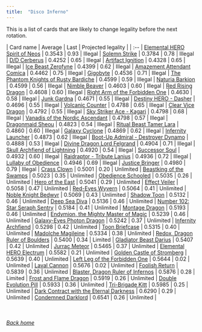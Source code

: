```yaml
---
title:  "Disco Inferno"
---
```


This is a list of cards that are likely to change legality before the next rotation.

| Card name | Average | Last | Projected legality |
| :-- |
[Elemental HERO Spirit of Neos](https://db.ygoprodeck.com/card/?search=Elemental%20HERO%20Spirit%20of%20Neos) | 0.3543 | 0.93 | Illegal |
[Solemn Strike](https://db.ygoprodeck.com/card/?search=Solemn%20Strike) | 0.3784 | 0.78 | Illegal |
[D/D Cerberus](https://db.ygoprodeck.com/card/?search=D/D%20Cerberus) | 0.4252 | 0.65 | Illegal |
[Artifact Ignition](https://db.ygoprodeck.com/card/?search=Artifact%20Ignition) | 0.4328 | 0.65 | Illegal |
[Ice Beast Zerofyne](https://db.ygoprodeck.com/card/?search=Ice%20Beast%20Zerofyne) | 0.4399 | 0.62 | Illegal |
[Amazement Attendant Comica](https://db.ygoprodeck.com/card/?search=Amazement%20Attendant%20Comica) | 0.4462 | 0.75 | Illegal |
[Gigobyte](https://db.ygoprodeck.com/card/?search=Gigobyte) | 0.4536 | 0.71 | Illegal |
[The Phantom Knights of Rusty Bardiche](https://db.ygoprodeck.com/card/?search=The%20Phantom%20Knights%20of%20Rusty%20Bardiche) | 0.4599 | 0.59 | Illegal |
[Naturia Barkion](https://db.ygoprodeck.com/card/?search=Naturia%20Barkion) | 0.4599 | 0.56 | Illegal |
[Nimble Beaver](https://db.ygoprodeck.com/card/?search=Nimble%20Beaver) | 0.4603 | 0.60 | Illegal |
[Red Rising Dragon](https://db.ygoprodeck.com/card/?search=Red%20Rising%20Dragon) | 0.4608 | 0.60 | Illegal |
[Right Arm of the Forbidden One](https://db.ygoprodeck.com/card/?search=Right%20Arm%20of%20the%20Forbidden%20One) | 0.4630 | 0.58 | Illegal |
[Junk Gardna](https://db.ygoprodeck.com/card/?search=Junk%20Gardna) | 0.4671 | 0.55 | Illegal |
[Destiny HERO - Dasher](https://db.ygoprodeck.com/card/?search=Destiny%20HERO%20-%20Dasher) | 0.4696 | 0.55 | Illegal |
[Volcanic Counter](https://db.ygoprodeck.com/card/?search=Volcanic%20Counter) | 0.4788 | 0.65 | Illegal |
[Clear Vice Dragon](https://db.ygoprodeck.com/card/?search=Clear%20Vice%20Dragon) | 0.4792 | 0.55 | Illegal |
[Sky Striker Ace - Kagari](https://db.ygoprodeck.com/card/?search=Sky%20Striker%20Ace%20-%20Kagari) | 0.4798 | 0.68 | Illegal |
[Vanadis of the Nordic Ascendant](https://db.ygoprodeck.com/card/?search=Vanadis%20of%20the%20Nordic%20Ascendant) | 0.4798 | 0.57 | Illegal |
[Dragonmaid Sheou](https://db.ygoprodeck.com/card/?search=Dragonmaid%20Sheou) | 0.4823 | 0.54 | Illegal |
[Ritual Beast Tamer Lara](https://db.ygoprodeck.com/card/?search=Ritual%20Beast%20Tamer%20Lara) | 0.4860 | 0.60 | Illegal |
[Galaxy Cyclone](https://db.ygoprodeck.com/card/?search=Galaxy%20Cyclone) | 0.4869 | 0.62 | Illegal |
[Infernity Launcher](https://db.ygoprodeck.com/card/?search=Infernity%20Launcher) | 0.4873 | 0.62 | Illegal |
[Boot-Up Admiral - Destroyer Dynamo](https://db.ygoprodeck.com/card/?search=Boot-Up%20Admiral%20-%20Destroyer%20Dynamo) | 0.4888 | 0.53 | Illegal |
[Divine Dragon Lord Felgrand](https://db.ygoprodeck.com/card/?search=Divine%20Dragon%20Lord%20Felgrand) | 0.4904 | 0.71 | Illegal |
[Skull Archfiend of Lightning](https://db.ygoprodeck.com/card/?search=Skull%20Archfiend%20of%20Lightning) | 0.4920 | 0.54 | Illegal |
[Successor Soul](https://db.ygoprodeck.com/card/?search=Successor%20Soul) | 0.4932 | 0.60 | Illegal |
[Raidraptor - Tribute Lanius](https://db.ygoprodeck.com/card/?search=Raidraptor%20-%20Tribute%20Lanius) | 0.4936 | 0.72 | Illegal |
[Lullaby of Obedience](https://db.ygoprodeck.com/card/?search=Lullaby%20of%20Obedience) | 0.4946 | 0.69 | Illegal |
[Justice Bringer](https://db.ygoprodeck.com/card/?search=Justice%20Bringer) | 0.4980 | 0.79 | Illegal |
[Crass Clown](https://db.ygoprodeck.com/card/?search=Crass%20Clown) | 0.5001 | 0.20 | Unlimited |
[Beastking of the Swamps](https://db.ygoprodeck.com/card/?search=Beastking%20of%20the%20Swamps) | 0.5023 | 0.35 | Unlimited |
[Obedience Schooled](https://db.ygoprodeck.com/card/?search=Obedience%20Schooled) | 0.5035 | 0.26 | Unlimited |
[Hero of the East](https://db.ygoprodeck.com/card/?search=Hero%20of%20the%20East) | 0.5041 | 0.29 | Unlimited |
[Effect Veiler](https://db.ygoprodeck.com/card/?search=Effect%20Veiler) | 0.5058 | 0.47 | Unlimited |
[Red-Eyes Wyvern](https://db.ygoprodeck.com/card/?search=Red-Eyes%20Wyvern) | 0.5064 | 0.41 | Unlimited |
[Noble Knight Bedwyr](https://db.ygoprodeck.com/card/?search=Noble%20Knight%20Bedwyr) | 0.5069 | 0.43 | Unlimited |
[Shadow Toon](https://db.ygoprodeck.com/card/?search=Shadow%20Toon) | 0.5132 | 0.46 | Unlimited |
[Deep Sea Diva](https://db.ygoprodeck.com/card/?search=Deep%20Sea%20Diva) | 0.5136 | 0.46 | Unlimited |
[Number 102: Star Seraph Sentry](https://db.ygoprodeck.com/card/?search=Number%20102:%20Star%20Seraph%20Sentry) | 0.5184 | 0.41 | Unlimited |
[Montage Dragon](https://db.ygoprodeck.com/card/?search=Montage%20Dragon) | 0.5193 | 0.46 | Unlimited |
[Endymion, the Mighty Master of Magic](https://db.ygoprodeck.com/card/?search=Endymion,%20the%20Mighty%20Master%20of%20Magic) | 0.5239 | 0.46 | Unlimited |
[Galaxy-Eyes Photon Dragon](https://db.ygoprodeck.com/card/?search=Galaxy-Eyes%20Photon%20Dragon) | 0.5242 | 0.37 | Unlimited |
[Infernity Archfiend](https://db.ygoprodeck.com/card/?search=Infernity%20Archfiend) | 0.5298 | 0.42 | Unlimited |
[Toon Briefcase](https://db.ygoprodeck.com/card/?search=Toon%20Briefcase) | 0.5315 | 0.40 | Unlimited |
[Madolche Magileine](https://db.ygoprodeck.com/card/?search=Madolche%20Magileine) | 0.5334 | 0.38 | Unlimited |
[Redox, Dragon Ruler of Boulders](https://db.ygoprodeck.com/card/?search=Redox,%20Dragon%20Ruler%20of%20Boulders) | 0.5400 | 0.34 | Limited |
[Gladiator Beast Darius](https://db.ygoprodeck.com/card/?search=Gladiator%20Beast%20Darius) | 0.5407 | 0.42 | Unlimited |
[Jurrac Meteor](https://db.ygoprodeck.com/card/?search=Jurrac%20Meteor) | 0.5465 | 0.37 | Unlimited |
[Elemental HERO Electrum](https://db.ygoprodeck.com/card/?search=Elemental%20HERO%20Electrum) | 0.5582 | 0.21 | Unlimited |
[Golden Castle of Stromberg](https://db.ygoprodeck.com/card/?search=Golden%20Castle%20of%20Stromberg) | 0.5639 | 0.40 | Unlimited |
[Left Leg of the Forbidden One](https://db.ygoprodeck.com/card/?search=Left%20Leg%20of%20the%20Forbidden%20One) | 0.5644 | 0.02 | Unlimited |
[Laval Cannon](https://db.ygoprodeck.com/card/?search=Laval%20Cannon) | 0.5676 | 0.02 | Unlimited |
[Foolish Return](https://db.ygoprodeck.com/card/?search=Foolish%20Return) | 0.5839 | 0.36 | Unlimited |
[Blaster, Dragon Ruler of Infernos](https://db.ygoprodeck.com/card/?search=Blaster,%20Dragon%20Ruler%20of%20Infernos) | 0.5876 | 0.28 | Limited |
[Frost and Flame Dragon](https://db.ygoprodeck.com/card/?search=Frost%20and%20Flame%20Dragon) | 0.5919 | 0.26 | Unlimited |
[Double Evolution Pill](https://db.ygoprodeck.com/card/?search=Double%20Evolution%20Pill) | 0.5933 | 0.36 | Unlimited |
[Tri-Brigade Kitt](https://db.ygoprodeck.com/card/?search=Tri-Brigade%20Kitt) | 0.5985 | 0.25 | Unlimited |
[Dark Contract with the Eternal Darkness](https://db.ygoprodeck.com/card/?search=Dark%20Contract%20with%20the%20Eternal%20Darkness) | 0.6290 | 0.29 | Unlimited |
[Condemned Darklord](https://db.ygoprodeck.com/card/?search=Condemned%20Darklord) | 0.6541 | 0.26 | Unlimited |

<br>

###### [Back home](index)